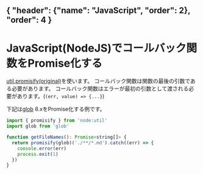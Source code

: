 { "header": {"name": "JavaScript", "order": 2}, "order": 4 }
---
# JavaScript(NodeJS)でコールバック関数をPromise化する 

[util.promisify(original)](https://nodejs.org/api/util.html#utilpromisifyoriginal)を使います。
コールバック関数は関数の最後の引数である必要があります。
コールバック関数はエラーが最初の引数として渡される必要があります。(`(err, value) => {...}`)

下記は[glob](https://github.com/isaacs/node-glob) 8.xをPromise化する例です。

```js
import { promisify } from 'node:util'
import glob from 'glob'

function getFileNames(): Promise<string[]> {
  return promisify(glob)('./**/*.md').catch((err) => {
    console.error(err)
    process.exit(1)
  })
}
```